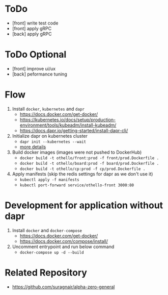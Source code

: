 # ToDo
- [front] write test code
- [front] apply gRPC
- [back] apply gRPC
# ToDo Optional
- [front] improve ui/ux
- [back] peformance tuning

# Flow
1. Install `docker`, `kubernetes` and `dapr`
    - https://docs.docker.com/get-docker/
    - https://kubernetes.io/docs/setup/production-environment/tools/kubeadm/install-kubeadm/
    - https://docs.dapr.io/getting-started/install-dapr-cli/
2. Initialize dapr on kubernetes cluster
    - `dapr init --kubernetes --wait`
    - [more details](https://github.com/dapr/quickstarts/tree/v1.6.0/hello-kubernetes)
3. Build docker images (images were not pushed to DockerHub)
    - `docker build -t othello/front:prod -f front/prod.Dockerfile .`
    - `docker build -t othello/board:prod -f board/prod.Dockerfile .`
    - `docker build -t othello/cp:prod -f cp/prod.Dockerfile .`
4. Apply manifests (skip the redis settings for dapr as we don't use it)
    - `kubectl apply -f manifests`
    - `kubectl port-forward service/othello-front 3000:80`

# Development for application without dapr
1. Install `docker` and `docker-compose`
    - https://docs.docker.com/get-docker/
    - https://docs.docker.com/compose/install/
2. Uncomment entrypoint and run below command
    - `docker-compose up -d --build`


# Related Repository
- https://github.com/suragnair/alpha-zero-general
